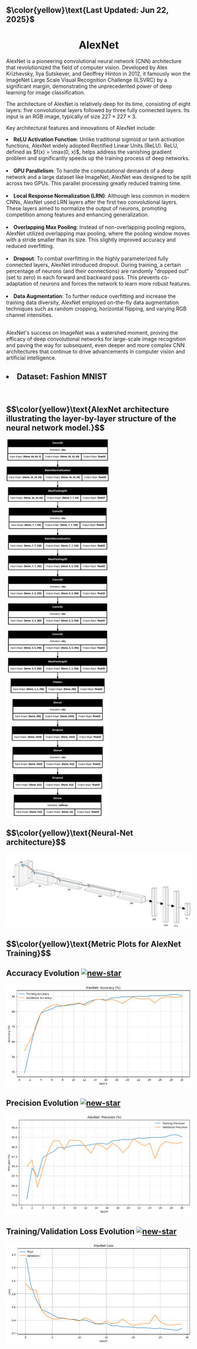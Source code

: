 <p><h2>$\color{yellow}\text{Last Updated: Jun 22, 2025}$</h2></p>
<center><h1> AlexNet </h1></center>

AlexNet is a pioneering convolutional neural network (CNN) architecture that revolutionized the field of computer vision. Developed by Alex Krizhevsky, Ilya Sutskever, and Geoffrey Hinton in 2012, it famously won the ImageNet Large Scale Visual Recognition Challenge (ILSVRC) by a significant margin, demonstrating the unprecedented power of deep learning for image classification.

The architecture of AlexNet is relatively deep for its time, consisting of eight layers: five convolutional layers followed by three fully connected layers. Its input is an RGB image, typically of size $227 \times 227 \times 3$.

Key architectural features and innovations of AlexNet include:


<li><b>ReLU Activation Function</b>: Unlike traditional sigmoid or tanh activation functions, AlexNet widely adopted Rectified Linear Units (ReLU). ReLU, defined as $f(x) = \max(0, x)$, helps address the vanishing gradient problem and significantly speeds up the training process of deep networks.</li><br>

<li><b>GPU Parallelism</b>: To handle the computational demands of a deep network and a large dataset like ImageNet, AlexNet was designed to be split across two GPUs. This parallel processing greatly reduced training time.</li><br>

<li><b>Local Response Normalization (LRN)</b>: Although less common in modern CNNs, AlexNet used LRN layers after the first two convolutional layers. These layers aimed to normalize the output of neurons, promoting competition among features and enhancing generalization.</li><br>

<li><b>Overlapping Max Pooling</b>: Instead of non-overlapping pooling regions, AlexNet utilized overlapping max pooling, where the pooling window moves with a stride smaller than its size. This slightly improved accuracy and reduced overfitting.</li><br>

<li><b>Dropout</b>: To combat overfitting in the highly parameterized fully connected layers, AlexNet introduced dropout. During training, a certain percentage of neurons (and their connections) are randomly "dropped out" (set to zero) in each forward and backward pass. This prevents co-adaptation of neurons and forces the network to learn more robust features.</li><br>

<li><b>Data Augmentation</b>: To further reduce overfitting and increase the training data diversity, AlexNet employed on-the-fly data augmentation techniques such as random cropping, horizontal flipping, and varying RGB channel intensities.</li><br>

AlexNet's success on ImageNet was a watershed moment, proving the efficacy of deep convolutional networks for large-scale image recognition and paving the way for subsequent, even deeper and more complex CNN architectures that continue to drive advancements in computer vision and artificial intelligence.

<h2><li> Dataset: Fashion MNIST </li></h2>
<br>
<h2> $$\color{yellow}\text{AlexNet architecture illustrating the layer-by-layer structure of the neural network model.}$$ </h2>
<img src='./plot_model_alexnet.png' border='0' alt='plot-model-alexnet'/>

<h2> $$\color{yellow}\text{Neural-Net architecture}$$ </h2>
<img src='./nn_architecture_alexnet.png' border='0' alt='plot-model-alexnet'/>

<h2> $$\color{yellow}\text{Metric Plots for AlexNet Training}$$ </h2>
<!--head>
    <meta charset="UTF-8">
    <meta name="viewport" content="width=device-width, initial-scale=1.0">
    <title> Accuracy Evolution </title>
    <style>
        .scaled-image {
            transform: scale(0.7); /* Scale factor of 1.5 */
            /* Optional: Set the transform origin if needed */
            transform-origin: top left; 
        }
    </style>
</head-->
<body>   
     <h2> Accuracy Evolution <a href='https://postimages.org/' target='_blank'>
  <img src='https://i.postimg.cc/HLrmG0X4/new-star.png' border='0' alt='new-star' width='50'/>
</a></h2>
     <a href='https://postimages.org/' target='_blank'>
     <img src='./accuracy_alexnet_v5.png' border='0' alt='accuracy-alexnet-30epochs'/></a>
    
<h2> Precision Evolution <a href='https://postimages.org/' target='_blank'>
  <img src='https://i.postimg.cc/HLrmG0X4/new-star.png' border='0' alt='new-star' width='50'/></h2>
<a href='https://postimages.org/' target='_blank'>
    <img src='./precision_alexnet_v5.png' border='0' alt='precision-30epochs-alexnet'/>
</a>
<br>

<h2> Training/Validation Loss Evolution <a href='https://postimages.org/' target='_blank'>
  <img src='https://i.postimg.cc/HLrmG0X4/new-star.png' border='0' alt='new-star' width='50'/></h2>
<a href='https://postimages.org/' target='_blank'>
    <img src='./losses_alexnet_v5.png' border='0' alt='losses-alexnet-30epochs'/>
</a>
</body>
